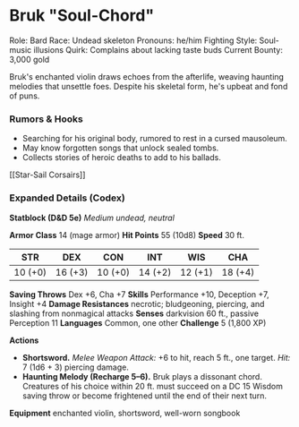 # Bruk "Soul-Chord"

Role: Bard
Race: Undead skeleton
Pronouns: he/him
Fighting Style: Soul-music illusions
Quirk: Complains about lacking taste buds
Current Bounty: 3,000 gold

Bruk's enchanted violin draws echoes from the afterlife, weaving haunting melodies that unsettle foes. Despite his skeletal form, he's upbeat and fond of puns.

### Rumors & Hooks
- Searching for his original body, rumored to rest in a cursed mausoleum.
- May know forgotten songs that unlock sealed tombs.
- Collects stories of heroic deaths to add to his ballads.

[[Star-Sail Corsairs]]

### Expanded Details (Codex)
**Statblock (D&D 5e)**
*Medium undead, neutral*

**Armor Class** 14 (mage armor)
**Hit Points** 55 (10d8)
**Speed** 30 ft.

|STR|DEX|CON|INT|WIS|CHA|
|---|---|---|---|---|---|
|10 (+0)|16 (+3)|10 (+0)|14 (+2)|12 (+1)|18 (+4)|

**Saving Throws** Dex +6, Cha +7
**Skills** Performance +10, Deception +7, Insight +4
**Damage Resistances** necrotic; bludgeoning, piercing, and slashing from nonmagical attacks
**Senses** darkvision 60 ft., passive Perception 11
**Languages** Common, one other
**Challenge** 5 (1,800 XP)

**Actions**
- **Shortsword.** *Melee Weapon Attack:* +6 to hit, reach 5 ft., one target. *Hit:* 7 (1d6 + 3) piercing damage.
- **Haunting Melody (Recharge 5–6).** Bruk plays a dissonant chord. Creatures of his choice within 20 ft. must succeed on a DC 15 Wisdom saving throw or become frightened until the end of their next turn.

**Equipment** enchanted violin, shortsword, well-worn songbook
